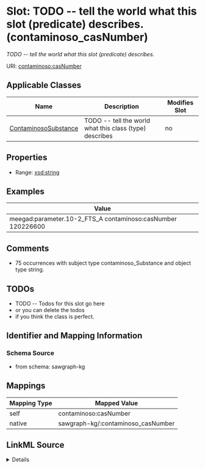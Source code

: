 

# Slot: TODO -- tell the world what this slot (predicate) describes. (contaminoso_casNumber)


_TODO -- tell the world what this slot (predicate) describes._





URI: [contaminoso:casNumber](http://sawgraph.spatialai.org/v1/contaminoso#casNumber)



<!-- no inheritance hierarchy -->





## Applicable Classes

| Name | Description | Modifies Slot |
| --- | --- | --- |
| [ContaminosoSubstance](../classes/ContaminosoSubstance.md) | TODO -- tell the world what this class (type) describes |  no  |







## Properties

* Range: [xsd:string](http://www.w3.org/2001/XMLSchema#string)






## Examples

| Value |
| --- |
| meegad:parameter.10-2_FTS_A contaminoso:casNumber 120226600 |

## Comments

* 75 occurrences with subject type contaminoso_Substance and object type string.

## TODOs

* TODO -- Todos for this slot go here
* or you can delete the todos
* if you think the class is perfect.

## Identifier and Mapping Information







### Schema Source


* from schema: sawgraph-kg




## Mappings

| Mapping Type | Mapped Value |
| ---  | ---  |
| self | contaminoso:casNumber |
| native | sawgraph-kg/:contaminoso_casNumber |




## LinkML Source

<details>
```yaml
name: contaminoso_casNumber
description: TODO -- tell the world what this slot (predicate) describes.
title: TODO -- tell the world what this slot (predicate) describes.
todos:
- TODO -- Todos for this slot go here
- or you can delete the todos
- if you think the class is perfect.
comments:
- 75 occurrences with subject type contaminoso_Substance and object type string.
examples:
- value: meegad:parameter.10-2_FTS_A contaminoso:casNumber 120226600
from_schema: sawgraph-kg
rank: 1000
slot_uri: contaminoso:casNumber
alias: contaminoso_casNumber
domain_of:
- contaminoso_Substance
subproperty_of: contaminoso_substanceID
range: string

```
</details>